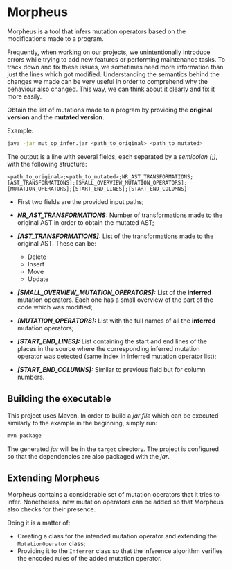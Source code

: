 # Morpheus
Morpheus is a tool that infers mutation operators based on the modifications made to a program.

Frequently, when working on our projects, we unintentionally introduce errors while trying to add new features or performing maintenance tasks.
To track down and fix these issues, we sometimes need more information than just the lines which got modified. Understanding the semantics behind the changes we made can be very useful in order to comprehend why the behaviour also changed. This way, we can think about it clearly and fix it more easily.

Obtain the list of mutations made to a program by providing the **original version** and the **mutated version**.

Example:

```bash
java -jar mut_op_infer.jar <path_to_original> <path_to_mutated>
```

The output is a line with several fields, each separated by a _semicolon (;)_, with the following structure:

```
<path_to_original>;<path_to_mutated>;NR_AST_TRANSFORMATIONS;[AST_TRANSFORMATIONS];[SMALL_OVERVIEW_MUTATION_OPERATORS];[MUTATION_OPERATORS];[START_END_LINES];[START_END_COLUMNS]
```

* First two fields are the provided input paths;
* ***NR_AST_TRANSFORMATIONS:*** Number of transformations made to the original AST in order to obtain the mutated AST;
* ***[AST_TRANSFORMATIONS]:*** List of the transformations made to the original AST. These can be:

    * Delete
    * Insert
    * Move
    * Update

* ***[SMALL_OVERVIEW_MUTATION_OPERATORS]:*** List of the **inferred** mutation operators. Each one has a small overview of the part of the code which was modified;

* ***[MUTATION_OPERATORS]:*** List with the full names of all the **inferred** mutation operators;

* ***[START_END_LINES]:*** List containing the start and
end lines of the places in the source where the corresponding inferred mutation operator was detected (same index in inferred mutation operator list);

* ***[START_END_COLUMNS]:*** Similar to previous field but for column numbers.

## Building the executable

This project uses Maven. In order to build a _jar file_ which can be executed similarly to the example in the beginning, simply run:

```bash
mvn package
```

The generated _jar_ will be in the `target` directory.
The project is configured so that the dependencies are also packaged with the _jar_.

## Extending Morpheus

Morpheus contains a considerable set of mutation operators that it tries to infer.
Nonetheless, new mutation operators can be added so that Morpheus also checks for their presence.

Doing it is a matter of:
* Creating a class for the intended mutation operator and extending the `MutationOperator` class;
* Providing it to the `Inferrer` class so that the inference algorithm verifies the encoded rules of the added mutation operator.
